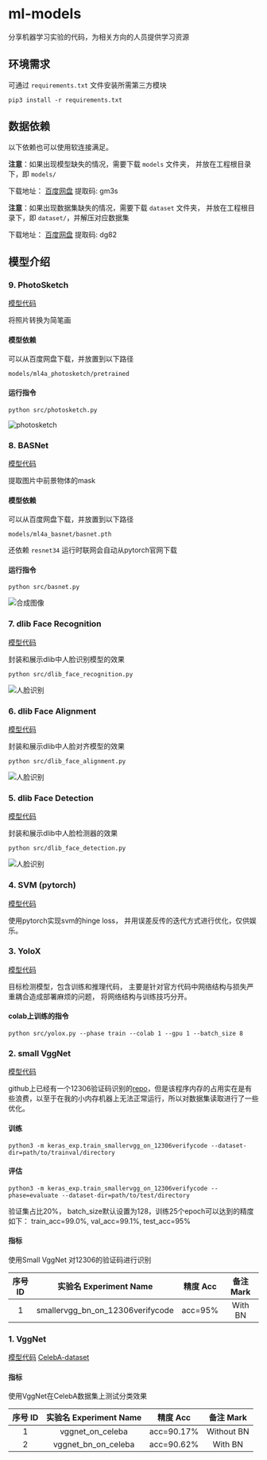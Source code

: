 # ml-models

分享机器学习实验的代码，为相关方向的人员提供学习资源

## 环境需求

可通过 `requirements.txt` 文件安装所需第三方模块

```shell
pip3 install -r requirements.txt
```

## 数据依赖

以下依赖也可以使用软连接满足。

**注意**：如果出现模型缺失的情况，需要下载 `models` 文件夹，
并放在工程根目录下，即 `models/`

下载地址： [百度网盘](https://pan.baidu.com/s/1L7kbGovNyLAJIcSZVe8eqA) 提取码: gm3s

**注意**：如果出现数据集缺失的情况，需要下载 `dataset` 文件夹，
并放在工程根目录下，即 `dataset/`，并解压对应数据集

下载地址： [百度网盘](https://pan.baidu.com/s/1DjhpK2TAPGJbhXgoHKLt1Q) 提取码: dg82


## 模型介绍

### 9. PhotoSketch

[模型代码](src/photosketch.py)

将照片转换为简笔画

#### 模型依赖

可以从百度网盘下载，并放置到以下路径

`models/ml4a_photosketch/pretrained`

#### 运行指令

```shell
python src/photosketch.py
```

![photosketch](docs/images/photosketch.png)

### 8. BASNet

[模型代码](src/basnet.py)

提取图片中前景物体的mask

#### 模型依赖

可以从百度网盘下载，并放置到以下路径

`models/ml4a_basnet/basnet.pth`

还依赖 `resnet34` 运行时联网会自动从pytorch官网下载

#### 运行指令

```shell
python src/basnet.py
```

![合成图像](docs/images/basnet_final.png)

### 7. dlib Face Recognition

[模型代码](src/dlib_face_recognition.py)

封装和展示dlib中人脸识别模型的效果

```shell
python src/dlib_face_recognition.py
```

![人脸识别](docs/images/dlib_face_recognision.png)

### 6. dlib Face Alignment

[模型代码](src/dlib_face_alignment.py)

封装和展示dlib中人脸对齐模型的效果

```shell
python src/dlib_face_alignment.py
```

![人脸识别](docs/images/dlib_face_alignment.png)

### 5. dlib Face Detection

[模型代码](src/dlib_face_detection.py)

封装和展示dlib中人脸检测器的效果

```shell
python src/dlib_face_detection.py
```

![人脸识别](docs/images/dlib_face_detection.png)

### 4. SVM (pytorch)

[模型代码](src/svm.py)

使用pytorch实现svm的hinge loss，
并用误差反传的迭代方式进行优化，仅供娱乐。

### 3. YoloX

[模型代码](src/yolox.py)

目标检测模型，包含训练和推理代码，
主要是针对官方代码中网络结构与损失严重耦合造成部署麻烦的问题，
将网络结构与训练技巧分开。

#### colab上训练的指令

```shell
python src/yolox.py --phase train --colab 1 --gpu 1 --batch_size 8
```

### 2. small VggNet

[模型代码](src/smallervgg_on_12306verifycode.py)

github上已经有一个12306验证码识别的[repo](https://github.com/wudinaonao/12306CaptchaCrack)，但是该程序内存的占用实在是有些浪费，以至于在我的小内存机器上无法正常运行，所以对数据集读取进行了一些优化。

#### 训练

```shell
python3 -m keras_exp.train_smallervgg_on_12306verifycode --dataset-dir=path/to/trainval/directory
```

#### 评估

```shell
python3 -m keras_exp.train_smallervgg_on_12306verifycode --phase=evaluate --dataset-dir=path/to/test/directory
```

验证集占比20%， batch_size默认设置为128，训练25个epoch可以达到的精度如下：
train_acc=99.0%, val_acc=99.1%, test_acc=95%

#### 指标

使用Small VggNet 对12306的验证码进行识别

|序号 ID|实验名 Experiment Name |精度 Acc|备注 Mark|
|:---:|:---:|:---:|:---:|
|1|smallervgg_bn_on_12306verifycode|acc=95%|With BN|


### 1. VggNet

[模型代码](src/vgg_on_celeba.py)
[CelebA-dataset](http://mmlab.ie.cuhk.edu.hk/projects/CelebA.html)

#### 指标

使用VggNet在CelebA数据集上测试分类效果

|序号 ID|实验名 Experiment Name |精度 Acc|备注 Mark|
|:---:|:---:|:---:|:---:|
|1| vggnet_on_celeba|acc=90.17%|Without BN|
|2|vggnet_bn_on_celeba|acc=90.62%|With BN|


